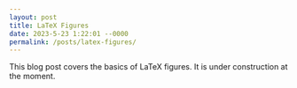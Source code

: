 ```yaml
---
layout: post
title: LaTeX Figures
date: 2023-5-23 1:22:01 --0000
permalink: /posts/latex-figures/
---
```


This blog post covers the basics of LaTeX figures. It is under construction at the moment.